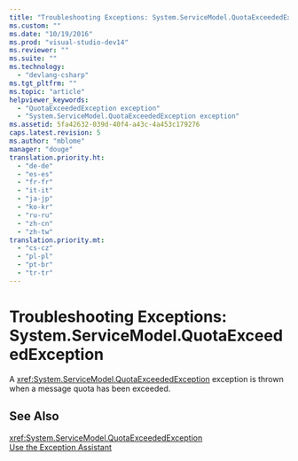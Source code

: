 ```yaml
---
title: "Troubleshooting Exceptions: System.ServiceModel.QuotaExceededException | hehe"
ms.custom: ""
ms.date: "10/19/2016"
ms.prod: "visual-studio-dev14"
ms.reviewer: ""
ms.suite: ""
ms.technology: 
  - "devlang-csharp"
ms.tgt_pltfrm: ""
ms.topic: "article"
helpviewer_keywords: 
  - "QuotaExceededException exception"
  - "System.ServiceModel.QuotaExceededException exception"
ms.assetid: 5fa42632-039d-40f4-a43c-4a453c179276
caps.latest.revision: 5
ms.author: "mblome"
manager: "douge"
translation.priority.ht: 
  - "de-de"
  - "es-es"
  - "fr-fr"
  - "it-it"
  - "ja-jp"
  - "ko-kr"
  - "ru-ru"
  - "zh-cn"
  - "zh-tw"
translation.priority.mt: 
  - "cs-cz"
  - "pl-pl"
  - "pt-br"
  - "tr-tr"
---
```

# Troubleshooting Exceptions: System.ServiceModel.QuotaExceededException
A <xref:System.ServiceModel.QuotaExceededException> exception is thrown when a message quota has been exceeded.  
  
## See Also  
 <xref:System.ServiceModel.QuotaExceededException>   
 [Use the Exception Assistant](../Topic/How%20to:%20Use%20the%20Exception%20Assistant.md)